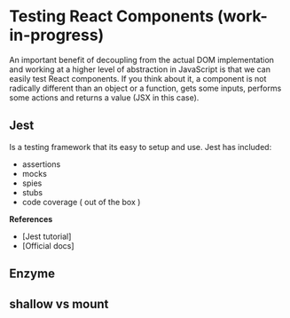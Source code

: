 # Testing React Components (work-in-progress)
An important benefit of decoupling from the actual DOM implementation and working at a higher level of abstraction in JavaScript is that we can easily test React components. If you think about it, a component is not radically different than an object or a function, gets some inputs, performs some actions and returns a value (JSX in this case). 

## Jest
Is a testing framework that its easy to setup and use.
Jest has included:
* assertions
* mocks
* spies
* stubs
* code coverage ( out of the box )


**References**
* [Jest tutorial]
* [Official docs]

## Enzyme

## shallow vs mount
